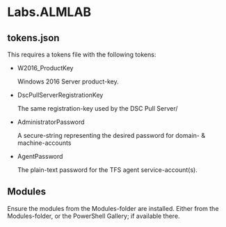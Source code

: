 
# Labs.ALMLAB

## tokens.json

This requires a tokens file with the following tokens:

*   W2016_ProductKey

    Windows 2016 Server product-key.

*   DscPullServerRegistrationKey

    The same registration-key used by the DSC Pull Server/

*   AdministratorPassword

    A secure-string representing the desired password for domain- & machine-accounts

*   AgentPassword

    The plain-text password for the TFS agent service-account(s).

## Modules

Ensure the modules from the Modules-folder are installed. Either from the Modules-folder, or the PowerShell Gallery; if available there.
